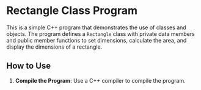 # Rectangle Class Program

This is a simple C++ program that demonstrates the use of classes and objects. The program defines a `Rectangle` class with private data members and public member functions to set dimensions, calculate the area, and display the dimensions of a rectangle.

## How to Use

1. **Compile the Program**:
   Use a C++ compiler to compile the program.
